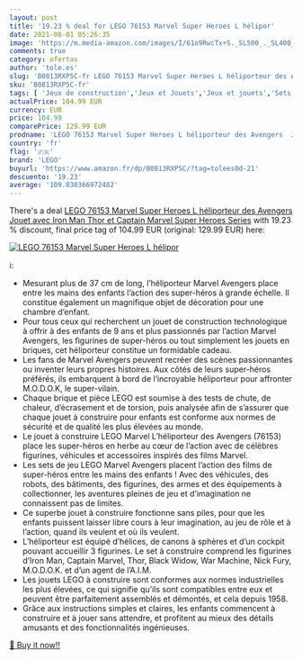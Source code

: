 ```yaml
---
layout: post
title: '19.23 % deal for LEGO 76153 Marvel Super Heroes L hélipor'
date: 2021-08-01 05:26:35
image: 'https://m.media-amazon.com/images/I/61o9RwcTx+S._SL500_._SL400_.jpg'
comments: true
category: ofertas
author: 'tole.es'
slug: 'B0813RXP5C-fr LEGO 76153 Marvel Super Heroes L héliporteur des Avengers...'
sku: 'B0813RXP5C-fr'
tags: [ 'Jeux de construction','Jeux et Jouets','Jeux et jouets','Sets de jeux de construction','lego', ]
actualPrice: 104.99 EUR
currency: EUR
price: 104.99
comparePrice: 129.99 EUR
prodname: 'LEGO 76153 Marvel Super Heroes L héliporteur des Avengers  Jouet avec Iron Man  Thor et Captain Marvel  Super Heroes Series'
country: 'fr'
flag: '🇫🇷'
brand: 'LEGO'
buyurl: 'https://www.amazon.fr/dp/B0813RXP5C/?tag=tolees0d-21'
descuento: '19.23'
average: '109.830366972482'
---
```


There's a deal [LEGO 76153 Marvel Super Heroes L héliporteur des Avengers  Jouet avec Iron Man  Thor et Captain Marvel  Super Heroes Series](https://www.amazon.fr/dp/B0813RXP5C/?tag=tolees0d-21)  with  19.23 % discount, final price tag of  104.99 EUR (original: 129.99 EUR) here:

[![LEGO 76153 Marvel Super Heroes L hélipor](https://m.media-amazon.com/images/I/61o9RwcTx+S._SL500_._SL400_.jpg)](https://www.amazon.fr/dp/B0813RXP5C/?tag=tolees0d-21)

ℹ️:

- Mesurant plus de 37 cm de long, l’héliporteur Marvel Avengers place entre les mains des enfants l’action des super-héros à grande échelle. Il constitue également un magnifique objet de décoration pour une chambre d’enfant.
- Pour tous ceux qui recherchent un jouet de construction technologique à offrir à des enfants de 9 ans et plus passionnés par l’action Marvel Avengers, les figurines de super-héros ou tout simplement les jouets en briques, cet héliporteur constitue un formidable cadeau.
- Les fans de Marvel Avengers peuvent recréer des scènes passionnantes ou inventer leurs propres histoires. Aux côtés de leurs super-héros préférés, ils embarquent à bord de l’incroyable héliporteur pour affronter M.O.D.O.K, le super-vilain.
- Chaque brique et pièce LEGO est soumise à des tests de chute, de chaleur, d’écrasement et de torsion, puis analysée afin de s’assurer que chaque jouet à construire pour enfants est conforme aux normes de sécurité et de qualité les plus élevées au monde.
- Le jouet à construire LEGO Marvel L’héliporteur des Avengers (76153) place les super-héros en herbe au cœur de l’action avec de célèbres figurines, véhicules et accessoires inspirés des films Marvel.
- Les sets de jeu LEGO Marvel Avengers placent l’action des films de super-héros entre les mains des enfants ! Avec des véhicules, des robots, des bâtiments, des figurines, des armes et des équipements à collectionner, les aventures pleines de jeu et d’imagination ne connaissent pas de limites.
- Ce superbe jouet à construire fonctionne sans piles, pour que les enfants puissent laisser libre cours à leur imagination, au jeu de rôle et à l’action, quand ils veulent et où ils veulent.
- L’héliporteur est équipé d’hélices, de canons à sphères et d’un cockpit pouvant accueillir 3 figurines. Le set à construire comprend les figurines d’Iron Man, Captain Marvel, Thor, Black Widow, War Machine, Nick Fury, M.O.D.O.K. et d’un agent de l’A.I.M.
- Les jouets LEGO à construire sont conformes aux normes industrielles les plus élevées, ce qui signifie qu’ils sont compatibles entre eux et peuvent être parfaitement assemblés et démontés, et cela depuis 1958.
- Grâce aux instructions simples et claires, les enfants commencent à construire et à jouer sans attendre, et profitent au mieux des détails amusants et des fonctionnalités ingénieuses.

[🛒 Buy it now!!](https://www.amazon.fr/dp/B0813RXP5C/?tag=tolees0d-21)
